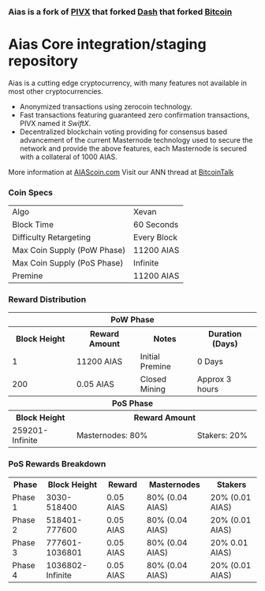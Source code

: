 ### Aias is a fork of [PIVX](https://github.com/PIVX-Project/PIVX) that forked [Dash](https://github.com/dashpay/dash) that forked [Bitcoin](https://github.com/bitcoin/bitcoinp)


# Aias Core integration/staging repository


Aias is a cutting edge cryptocurrency, with many features not available in most other cryptocurrencies.
- Anonymized transactions using zerocoin technology.
- Fast transactions featuring guaranteed zero confirmation transactions, PIVX named it _SwiftX_.
- Decentralized blockchain voting providing for consensus based advancement of the current Masternode
  technology used to secure the network and provide the above features, each Masternode is secured
  with a collateral of 1000 AIAS.

More information at [AIAScoin.com](https://aiascoin.com/) Visit our ANN thread at [BitcoinTalk](https://bitcointalk.org/index.php?topic=4305471)


### Coin Specs
<table>
<tr><td>Algo</td><td>Xevan</td></tr>
<tr><td>Block Time</td><td>60 Seconds</td></tr>
<tr><td>Difficulty Retargeting</td><td>Every Block</td></tr>
<tr><td>Max Coin Supply (PoW Phase)</td><td>11200 AIAS</td></tr>
<tr><td>Max Coin Supply (PoS Phase)</td><td>Infinite</td></tr>
<tr><td>Premine</td><td>11200 AIAS</td></tr>
</table>


### Reward Distribution

<table>
<th colspan=4>PoW Phase</th>
<tr><th>Block Height</th><th>Reward Amount</th><th>Notes</th><th>Duration (Days)</th></tr>
<tr><td>1</td><td>11200 AIAS</td><td>Initial Premine</td><td>0 Days</td></tr>
<tr><td>200</td><td>0.05 AIAS</td><td rowspan=1>Closed Mining</td><td rowspan=1> Approx 3 hours </td></tr>
<tr><th colspan=4>PoS Phase</th></tr>
<tr><th>Block Height</th><th colspan=3>Reward Amount</th></tr>
<tr><td>259201-Infinite</td><td colspan=2>Masternodes: 80%</td><td>Stakers: 20%</td></tr>
</table>


### PoS Rewards Breakdown

<table>
<th>Phase</th><th>Block Height</th><th>Reward</th><th>Masternodes</th><th>Stakers</th>
<tr><td>Phase 1</td><td>3030-518400</td><td>0.05 AIAS</td><td>80% (0.04 AIAS)</td><td>20% (0.01 AIAS)</td></tr>
<tr><td>Phase 2</td><td>518401-777600</td><td>0.05 AIAS</td><td>80% (0.04 AIAS)</td><td>20% (0.01 AIAS)</td></tr>
<tr><td>Phase 3</td><td>777601-1036801</td><td>0.05 AIAS</td><td>80% (0.04 AIAS)</td><td>20% 0.01 AIAS)</td></tr>
<tr><td>Phase 4</td><td>1036802-Infinite</td><td>0.05 AIAS</td><td>80% (0.04 AIAS)</td><td>20% (0.01 AIAS)</td></tr>
</table>
